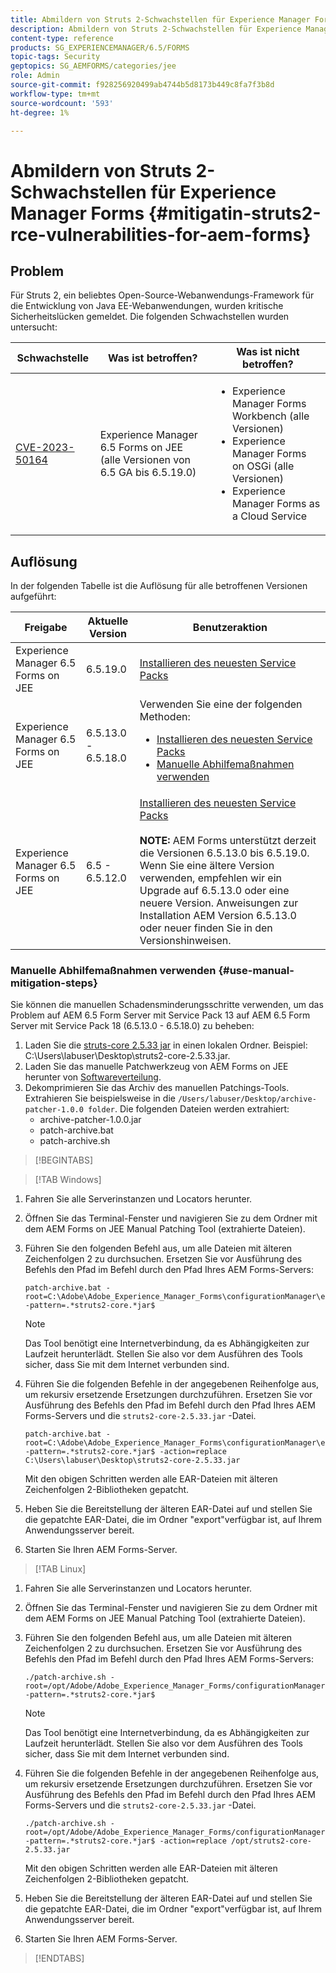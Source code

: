 ```yaml
---
title: Abmildern von Struts 2-Schwachstellen für Experience Manager Forms on JEE
description: Abmildern von Struts 2-Schwachstellen für Experience Manager Forms on JEE
content-type: reference
products: SG_EXPERIENCEMANAGER/6.5/FORMS
topic-tags: Security
geptopics: SG_AEMFORMS/categories/jee
role: Admin
source-git-commit: f928256920499ab4744b5d8173b449c8fa7f3b8d
workflow-type: tm+mt
source-wordcount: '593'
ht-degree: 1%

---
```



# Abmildern von Struts 2-Schwachstellen für Experience Manager Forms {#mitigatin-struts2-rce-vulnerabilities-for-aem-forms}

## Problem

Für Struts 2, ein beliebtes Open-Source-Webanwendungs-Framework für die Entwicklung von Java EE-Webanwendungen, wurden kritische Sicherheitslücken gemeldet. Die folgenden Schwachstellen wurden untersucht:

| Schwachstelle | Was ist betroffen? | Was ist nicht betroffen? |
|---|---|---|
| [CVE-2023-50164](https://cve.mitre.org/cgi-bin/cvename.cgi?name=2023-50164) | Experience Manager 6.5 Forms on JEE (alle Versionen von 6.5 GA bis 6.5.19.0) | <ul><li> Experience Manager Forms Workbench (alle Versionen)</li> <li> Experience Manager Forms on OSGi (alle Versionen) </li> <li> Experience Manager Forms as a Cloud Service </li> <ul> |

## Auflösung

In der folgenden Tabelle ist die Auflösung für alle betroffenen Versionen aufgeführt:

| Freigabe | Aktuelle Version | Benutzeraktion |
|---|---|---|
| Experience Manager 6.5 Forms on JEE | 6.5.19.0 | [Installieren des neuesten Service Packs](https://experienceleague.adobe.com/docs/experience-manager-65/release-notes/aem-forms-current-service-pack-installation-instructions.html?lang=de) |
| Experience Manager 6.5 Forms on JEE | 6.5.13.0 - 6.5.18.0 | Verwenden Sie eine der folgenden Methoden: <ul><li>  <a href="https://experienceleague.adobe.com/docs/experience-manager-65/release-notes/aem-forms-current-service-pack-installation-instructions.html?lang=de"> Installieren des neuesten Service Packs </a> </li> <li> <a href ="#use-manual-mitigation-steps"> Manuelle Abhilfemaßnahmen verwenden </a> |
| Experience Manager 6.5 Forms on JEE | 6.5 - 6.5.12.0 | [Installieren des neuesten Service Packs](https://experienceleague.adobe.com/docs/experience-manager-65/release-notes/aem-forms-current-service-pack-installation-instructions.html?lang=de)  </br> </br> **NOTE:** AEM Forms unterstützt derzeit die Versionen 6.5.13.0 bis 6.5.19.0. Wenn Sie eine ältere Version verwenden, empfehlen wir ein Upgrade auf 6.5.13.0 oder eine neuere Version. Anweisungen zur Installation AEM Version 6.5.13.0 oder neuer finden Sie in den Versionshinweisen. |

### Manuelle Abhilfemaßnahmen verwenden {#use-manual-mitigation-steps}

Sie können die manuellen Schadensminderungsschritte verwenden, um das Problem auf AEM 6.5 Form Server mit Service Pack 13 auf AEM 6.5 Form Server mit Service Pack 18 (6.5.13.0 - 6.5.18.0) zu beheben:

1. Laden Sie die [struts-core 2.5.33 jar](https://repo1.maven.org/maven2/org/apache/struts/struts2-core/2.5.33/struts2-core-2.5.33.jar) in einen lokalen Ordner. Beispiel: C:\Users\labuser\Desktop\struts2-core-2.5.33.jar.
1. Laden Sie das manuelle Patchwerkzeug von AEM Forms on JEE herunter von [Softwareverteilung](https://experience.adobe.com/#/downloads/content/software-distribution/en/aem.html?package=/content/software-distribution/en/details.html/content/dam/aem/public/adobe/packages/cq650/servicepack/fd/patch_utility/archive-patcher-1.0.0.zip).
1. Dekomprimieren Sie das Archiv des manuellen Patchings-Tools. Extrahieren Sie beispielsweise in die `/Users/labuser/Desktop/archive-patcher-1.0.0 folder`. Die folgenden Dateien werden extrahiert:
   * archive-patcher-1.0.0.jar
   * patch-archive.bat
   * patch-archive.sh

>[!BEGINTABS]

>[!TAB Windows]

1. Fahren Sie alle Serverinstanzen und Locators herunter.

1. Öffnen Sie das Terminal-Fenster und navigieren Sie zu dem Ordner mit dem AEM Forms on JEE Manual Patching Tool (extrahierte Dateien).

1. Führen Sie den folgenden Befehl aus, um alle Dateien mit älteren Zeichenfolgen 2 zu durchsuchen. Ersetzen Sie vor Ausführung des Befehls den Pfad im Befehl durch den Pfad Ihres AEM Forms-Servers:


   ```
   patch-archive.bat -root=C:\Adobe\Adobe_Experience_Manager_Forms\configurationManager\export -pattern=.*struts2-core.*jar$
   ```

   >[!NOTE]
   >
   >
   >Das Tool benötigt eine Internetverbindung, da es Abhängigkeiten zur Laufzeit herunterlädt. Stellen Sie also vor dem Ausführen des Tools sicher, dass Sie mit dem Internet verbunden sind.

1. Führen Sie die folgenden Befehle in der angegebenen Reihenfolge aus, um rekursiv ersetzende Ersetzungen durchzuführen. Ersetzen Sie vor Ausführung des Befehls den Pfad im Befehl durch den Pfad Ihres AEM Forms-Servers und die `struts2-core-2.5.33.jar` -Datei.



   ```
   patch-archive.bat -root=C:\Adobe\Adobe_Experience_Manager_Forms\configurationManager\export -pattern=.*struts2-core.*jar$ -action=replace C:\Users\labuser\Desktop\struts2-core-2.5.33.jar
   ```

   Mit den obigen Schritten werden alle EAR-Dateien mit älteren Zeichenfolgen 2-Bibliotheken gepatcht.

1. Heben Sie die Bereitstellung der älteren EAR-Datei auf und stellen Sie die gepatchte EAR-Datei, die im Ordner &quot;export&quot;verfügbar ist, auf Ihrem Anwendungsserver bereit.

1. Starten Sie Ihren AEM Forms-Server.

>[!TAB Linux]

1. Fahren Sie alle Serverinstanzen und Locators herunter.

1. Öffnen Sie das Terminal-Fenster und navigieren Sie zu dem Ordner mit dem AEM Forms on JEE Manual Patching Tool (extrahierte Dateien).

1. Führen Sie den folgenden Befehl aus, um alle Dateien mit älteren Zeichenfolgen 2 zu durchsuchen. Ersetzen Sie vor Ausführung des Befehls den Pfad im Befehl durch den Pfad Ihres AEM Forms-Servers:


   ```
   ./patch-archive.sh -root=/opt/Adobe/Adobe_Experience_Manager_Forms/configurationManager/export/ -pattern=.*struts2-core.*jar$
   ```

   >[!NOTE]
   >
   >
   >Das Tool benötigt eine Internetverbindung, da es Abhängigkeiten zur Laufzeit herunterlädt. Stellen Sie also vor dem Ausführen des Tools sicher, dass Sie mit dem Internet verbunden sind.

1. Führen Sie die folgenden Befehle in der angegebenen Reihenfolge aus, um rekursiv ersetzende Ersetzungen durchzuführen. Ersetzen Sie vor Ausführung des Befehls den Pfad im Befehl durch den Pfad Ihres AEM Forms-Servers und die `struts2-core-2.5.33.jar` -Datei.



   ```
   ./patch-archive.sh -root=/opt/Adobe/Adobe_Experience_Manager_Forms/configurationManager/export/ -pattern=.*struts2-core.*jar$ -action=replace /opt/struts2-core-2.5.33.jar
   ```

   Mit den obigen Schritten werden alle EAR-Dateien mit älteren Zeichenfolgen 2-Bibliotheken gepatcht.

1. Heben Sie die Bereitstellung der älteren EAR-Datei auf und stellen Sie die gepatchte EAR-Datei, die im Ordner &quot;export&quot;verfügbar ist, auf Ihrem Anwendungsserver bereit.

1. Starten Sie Ihren AEM Forms-Server.

>[!ENDTABS]




<!-- 
### Manual patching tool 


>[!BEGINTABS]

>[!TAB Windows]

    ```
    
    patch-archive.bat [-root=dir-or-file] [-pattern=regex] [-action=list(default)|delete|replace <replacement-file>]

    ```

* **dir-or-file**: Specifies path of directory containing multiple archives to patch. The default path for AEM Forms on JEE is <>. 
* **regex**: Specifies regular expression identifying a file or an archive entry to patch. It is tested against each file's or archive entry's absolute path. For example, the pattern `.*struts2-core-2.5.30.jar$` search for all the lines that end with the exact string `struts2-core-2.5.30.jar`.
* **list**: Lists the matched files or archive entries. It recursively searches for and reports all instances of the supplied pattern matched in any entry present in any archive file (zip/jar/war/ear) inside the supplied root directory. No changes are made to any file. It is the default action of the tool, when no action is specified.
* **delete**: Deletes the matched files or archive entries. If the matched entity is an archive, deletion happens before traversing it. This prevents any potentially matching entries inside it from being reported.  
* **replace**: Substitutes the matched files or archive entries with the supplied replacement. If the matched entity is an archive, replacement happens before traversing it. This prevents any potentially matching entries inside it from being reported.

>[!TAB macOS]

    ```
    
    patch-archive.sh [-root=dir-or-file] [-pattern=regex] [-action=list(default)|delete|replace <replacement-file>]

    ```

* **dir-or-file**: Specifies path of directory containing multiple archives to patch. The default path for AEM Forms on JEE is <>. 
* **regex**: Specifies regular expression identifying a file or an archive entry to patch. It is tested against each file's or archive entry's absolute path. For example, the pattern `.*struts2-core-2.5.30.jar$` search for all the lines that end with the exact string `struts2-core-2.5.30.jar`.
* **list**: Lists the matched files or archive entries. It recursively searches for and reports all instances of the supplied pattern matched in any entry present in any archive file (zip/jar/war/ear) inside the supplied root directory. No changes are made to any file. It is the default action of the tool, when no action is specified.
* **delete**: Deletes the matched files or archive entries. If the matched entity is an archive, deletion happens before traversing it. This prevents any potentially matching entries inside it from being reported.  
* **replace**: Substitutes the matched files or archive entries with the supplied replacement. If the matched entity is an archive, replacement happens before traversing it. This prevents any potentially matching entries inside it from being reported.  

>[!TAB Linux]

    ```
    
    patch-archive.sh [-root=dir-or-file] [-pattern=regex] [-action=list(default)|delete|replace <replacement-file>]

    ```

* **dir-or-file**: Specifies path of directory containing multiple archives to patch. The default path for AEM Forms on JEE is <>. 
* **regex**: Specifies regular expression identifying a file or an archive entry to patch. It is tested against each file's or archive entry's absolute path. For example, the pattern `.*struts2-core-2.5.30.jar$` search for all the lines that end with the exact string `struts2-core-2.5.30.jar`.
* **list**: Lists the matched files or archive entries. It recursively searches for and reports all instances of the supplied pattern matched in any entry present in any archive file (zip/jar/war/ear) inside the supplied root directory. No changes are made to any file. It is the default action of the tool, when no action is specified.
* **delete**: Deletes the matched files or archive entries. If the matched entity is an archive, deletion happens before traversing it. This prevents any potentially matching entries inside it from being reported.  
* **replace**: Substitutes the matched files or archive entries with the supplied replacement. If the matched entity is an archive, replacement happens before traversing it. This prevents any potentially matching entries inside it from being reported.  



>[!ENDTABS]









-->